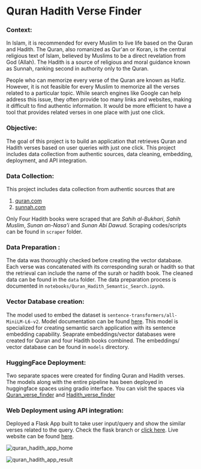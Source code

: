 # Quran Hadith Verse Finder

### **Context:** <br/>

In Islam, it is recommended for every Muslim to live life based on the Quran and Hadith. The Quran, also romanized as Qur'an or Koran, is the central religious text of Islam, believed by Muslims to be a direct revelation from God (Allah). The Hadith is a source of religious and moral guidance known as Sunnah, ranking second in authority only to the Quran.

People who can memorize every verse of the Quran are known as Hafiz. However, it is not feasible for every Muslim to memorize all the verses related to a particular topic. While search engines like Google can help address this issue, they often provide too many links and websites, making it difficult to find authentic information. It would be more efficient to have a tool that provides related verses in one place with just one click.

### **Objective:**

The goal of this project is to build an application that retrieves Quran and Hadith verses based on user queries with just one click. This project includes data collection from authentic sources, data cleaning, embedding, deployment, and API integration.

### **Data Collection:**

This project includes data collection from authentic sources that are 
1. [quran.com](https://quran.com/)
2. [sunnah.com](https://sunnah.com/)

Only Four Hadith books were scraped that are *Sahih al-Bukhari*, *Sahih Muslim*, *Sunan an-Nasa'i* and *Sunan Abi Dawud*. Scraping codes/scripts can be found in `scraper` folder.

### **Data Preparation :** <br/>

The data was thoroughly checked before creating the vector database. Each verse was concatenated with its corresponding surah or hadith so that the retrieval can include the name of the surah or hadith book. The cleaned data can be found in the `data` folder. The data preparation process is documented in `notebooks/Quran_Hadith_Semantic_Search.ipynb`.

### **Vector Database creation:**

The model used to embed the dataset is `sentence-transformers/all-MiniLM-L6-v2`. Model documentation can be found [here](https://huggingface.co/sentence-transformers/all-MiniLM-L6-v2). This model is specialized for creating semantic sarch application with its sentence embedding capability. Seaprate embeddings/vector databases were created for Quran and four Hadith books combined. The embeddings/ vector database can be found in `models` directory.

### **HuggingFace Deployment:**

Two separate spaces were created for finding Quran and Hadith verses. The models along with the entire pipeline has been deployed in huggingface spaces using gradio interface. You can visit the spaces via [Quran_verse_finder](https://huggingface.co/spaces/mhdhrubo/quran_verse_finder) and [Hadith_verse_finder](https://huggingface.co/spaces/mhdhrubo/hadith_verse_finder)

### **Web Deployment using API integration:**

Deployed a Flask App built to take user input/query and show the similar verses related to the query. Check the flask  branch or [click here](https://github.com/moinul-hossain-dhrubo/quran_hadith_verse_finder/tree/flask). Live website can be found [here](https://quran-hadith-verse-finder.onrender.com/).

![quran_hadith_app_home](https://github.com/user-attachments/assets/27bf614c-e15b-4d94-b7b4-d3141cb19a71)

![quran_hadith_app_result](https://github.com/user-attachments/assets/1c7466d3-dcf1-4199-86b0-4f037831eb48)


